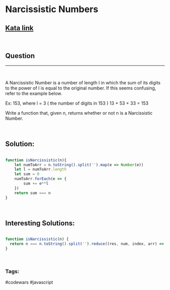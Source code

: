 # Narcissistic Numbers


[1]: https://www.codewars.com/kata/56b22765e1007b79f2000079/train/javascript
## [Kata link][1]

&nbsp;

## Question
---

&nbsp;

A Narcissistic Number is a number of length l in which the sum of its digits to the power of l is equal to the original number. If this seems confusing, refer to the example below.

Ex: 153, where l = 3 ( the number of digits in 153 )
13 + 53 + 33 = 153

Write a function that, given n, returns whether or not n is a Narcissistic Number.

&nbsp;


## **Solution:**

<!-- code below -->

```javascript

function isNarcissistic(n){
    let numToArr = n.toString().split('').map(e => Number(e))
    let l = numToArr.length
    let sum = 0
    numToArr.forEach(e => {
        sum += e**l
    })
    return sum === n 
}

```

&nbsp;

## **Interesting Solutions:**

<!-- code below -->

```javascript

function isNarcissistic(n) {
  return n === n.toString().split('').reduce((res, num, index, arr) => res += Math.pow(num, arr.length), 0)
}

```

&nbsp;

### Tags:
#codewars #javascript